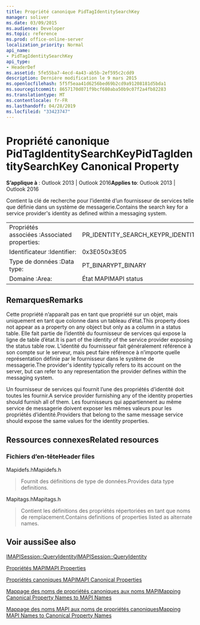 ```yaml
---
title: Propriété canonique PidTagIdentitySearchKey
manager: soliver
ms.date: 03/09/2015
ms.audience: Developer
ms.topic: reference
ms.prod: office-online-server
localization_priority: Normal
api_name:
- PidTagIdentitySearchKey
api_type:
- HeaderDef
ms.assetid: 5fe55ba7-4ecd-4a43-ab5b-2ef595c2cdd9
description: Dernière modification le 9 mars 2015
ms.openlocfilehash: 5f5f5eaa41d6256bed69b2cd9a91208181d5bda1
ms.sourcegitcommit: 8657170d071f9bcf680aba50b9c07f2a4fb82283
ms.translationtype: MT
ms.contentlocale: fr-FR
ms.lasthandoff: 04/28/2019
ms.locfileid: "33423747"
---
```

# <a name="pidtagidentitysearchkey-canonical-property"></a><span data-ttu-id="c291f-103">Propriété canonique PidTagIdentitySearchKey</span><span class="sxs-lookup"><span data-stu-id="c291f-103">PidTagIdentitySearchKey Canonical Property</span></span>

  
  
<span data-ttu-id="c291f-104">**S’applique à** : Outlook 2013 | Outlook 2016</span><span class="sxs-lookup"><span data-stu-id="c291f-104">**Applies to**: Outlook 2013 | Outlook 2016</span></span> 
  
<span data-ttu-id="c291f-105">Contient la clé de recherche pour l’identité d’un fournisseur de services telle que définie dans un système de messagerie.</span><span class="sxs-lookup"><span data-stu-id="c291f-105">Contains the search key for a service provider's identity as defined within a messaging system.</span></span> 
  
|||
|:-----|:-----|
|<span data-ttu-id="c291f-106">Propriétés associées :</span><span class="sxs-lookup"><span data-stu-id="c291f-106">Associated properties:</span></span>  <br/> |<span data-ttu-id="c291f-107">PR_IDENTITY_SEARCH_KEY</span><span class="sxs-lookup"><span data-stu-id="c291f-107">PR_IDENTITY_SEARCH_KEY</span></span>  <br/> |
|<span data-ttu-id="c291f-108">Identificateur :</span><span class="sxs-lookup"><span data-stu-id="c291f-108">Identifier:</span></span>  <br/> |<span data-ttu-id="c291f-109">0x3E05</span><span class="sxs-lookup"><span data-stu-id="c291f-109">0x3E05</span></span>  <br/> |
|<span data-ttu-id="c291f-110">Type de données :</span><span class="sxs-lookup"><span data-stu-id="c291f-110">Data type:</span></span>  <br/> |<span data-ttu-id="c291f-111">PT_BINARY</span><span class="sxs-lookup"><span data-stu-id="c291f-111">PT_BINARY</span></span>  <br/> |
|<span data-ttu-id="c291f-112">Domaine :</span><span class="sxs-lookup"><span data-stu-id="c291f-112">Area:</span></span>  <br/> |<span data-ttu-id="c291f-113">État MAPI</span><span class="sxs-lookup"><span data-stu-id="c291f-113">MAPI status</span></span>  <br/> |
   
## <a name="remarks"></a><span data-ttu-id="c291f-114">Remarques</span><span class="sxs-lookup"><span data-stu-id="c291f-114">Remarks</span></span>

<span data-ttu-id="c291f-115">Cette propriété n’apparaît pas en tant que propriété sur un objet, mais uniquement en tant que colonne dans un tableau d’état.</span><span class="sxs-lookup"><span data-stu-id="c291f-115">This property does not appear as a property on any object but only as a column in a status table.</span></span> <span data-ttu-id="c291f-116">Elle fait partie de l’identité du fournisseur de services qui expose la ligne de table d’état.</span><span class="sxs-lookup"><span data-stu-id="c291f-116">It is part of the identity of the service provider exposing the status table row.</span></span> <span data-ttu-id="c291f-117">L’identité du fournisseur fait généralement référence à son compte sur le serveur, mais peut faire référence à n’importe quelle représentation définie par le fournisseur dans le système de messagerie.</span><span class="sxs-lookup"><span data-stu-id="c291f-117">The provider's identity typically refers to its account on the server, but can refer to any representation the provider defines within the messaging system.</span></span> 
  
<span data-ttu-id="c291f-118">Un fournisseur de services qui fournit l’une des propriétés d’identité doit toutes les fournir.</span><span class="sxs-lookup"><span data-stu-id="c291f-118">A service provider furnishing any of the identity properties should furnish all of them.</span></span> <span data-ttu-id="c291f-119">Les fournisseurs qui appartiennent au même service de messagerie doivent exposer les mêmes valeurs pour les propriétés d’identité.</span><span class="sxs-lookup"><span data-stu-id="c291f-119">Providers that belong to the same message service should expose the same values for the identity properties.</span></span> 
  
## <a name="related-resources"></a><span data-ttu-id="c291f-120">Ressources connexes</span><span class="sxs-lookup"><span data-stu-id="c291f-120">Related resources</span></span>

### <a name="header-files"></a><span data-ttu-id="c291f-121">Fichiers d’en-tête</span><span class="sxs-lookup"><span data-stu-id="c291f-121">Header files</span></span>

<span data-ttu-id="c291f-122">Mapidefs.h</span><span class="sxs-lookup"><span data-stu-id="c291f-122">Mapidefs.h</span></span>
  
> <span data-ttu-id="c291f-123">Fournit des définitions de type de données.</span><span class="sxs-lookup"><span data-stu-id="c291f-123">Provides data type definitions.</span></span>
    
<span data-ttu-id="c291f-124">Mapitags.h</span><span class="sxs-lookup"><span data-stu-id="c291f-124">Mapitags.h</span></span>
  
> <span data-ttu-id="c291f-125">Contient les définitions des propriétés répertoriées en tant que noms de remplacement.</span><span class="sxs-lookup"><span data-stu-id="c291f-125">Contains definitions of properties listed as alternate names.</span></span>
    
## <a name="see-also"></a><span data-ttu-id="c291f-126">Voir aussi</span><span class="sxs-lookup"><span data-stu-id="c291f-126">See also</span></span>



[<span data-ttu-id="c291f-127">IMAPISession::QueryIdentity</span><span class="sxs-lookup"><span data-stu-id="c291f-127">IMAPISession::QueryIdentity</span></span>](imapisession-queryidentity.md)


[<span data-ttu-id="c291f-128">Propriétés MAPI</span><span class="sxs-lookup"><span data-stu-id="c291f-128">MAPI Properties</span></span>](mapi-properties.md)
  
[<span data-ttu-id="c291f-129">Propriétés canoniques MAPI</span><span class="sxs-lookup"><span data-stu-id="c291f-129">MAPI Canonical Properties</span></span>](mapi-canonical-properties.md)
  
[<span data-ttu-id="c291f-130">Mappage des noms de propriétés canoniques aux noms MAPI</span><span class="sxs-lookup"><span data-stu-id="c291f-130">Mapping Canonical Property Names to MAPI Names</span></span>](mapping-canonical-property-names-to-mapi-names.md)
  
[<span data-ttu-id="c291f-131">Mappage des noms MAPI aux noms de propriétés canoniques</span><span class="sxs-lookup"><span data-stu-id="c291f-131">Mapping MAPI Names to Canonical Property Names</span></span>](mapping-mapi-names-to-canonical-property-names.md)

